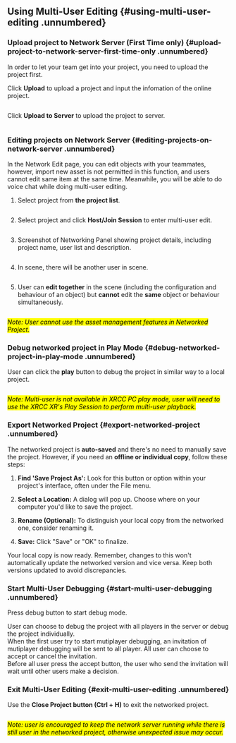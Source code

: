 ## Using Multi-User Editing {#using-multi-user-editing .unnumbered}

### Upload project to Network Server (First Time only) {#upload-project-to-network-server-first-time-only .unnumbered}

In order to let your team get into your project, you need to upload the project first.

Click **Upload** to upload a project and input the infomation of the online project. 
<center><img src="/img/Networking/ClickUploadButton.png" alt=""/></center>


Click **Upload to Server** to upload the project to server.
<center><img src="/img/Networking/UploadProjectToServer.png" alt=""/></center>

### Editing projects on Network Server {#editing-projects-on-network-server .unnumbered}

In the Network Edit page, you can edit objects with your teammates, however, import new asset is not permitted in this function, and users cannot edit same item at the same time. Meanwhile, you will be able to do voice chat while doing multi-user editing.

1.  Select project from **the project list**.
<center><img src="/img/Networking/SelectProject.png" alt=""/></center>

2.  Select project and click **Host/Join Session** to enter multi-user edit.
<center><img src="/img/Networking/HostOrJoinSession.png" alt=""/></center>

3.  Screenshot of Networking Panel showing project details, including project name, user list and description.
<center><img src="/img/Networking/ProjectDetails.png" alt=""/></center>

4.  In scene, there will be another user in scene.

<center><img src="/img/Networking/NetworkPlayer.png" alt=""/></center>

5.  User can **edit together** in the scene (including the configuration and behaviour of an object) but **cannot** edit the **same** object or behaviour simultaneously.

<center><img src="/img/Networking/BlockerForBehaviour.png" alt=""/></center>

<mark>*Note: User cannot use the asset management features in Networked Project.*</mark>

### Debug networked project in Play Mode {#debug-networked-project-in-play-mode .unnumbered}

User can click the **play** button to debug the project in similar way to a local project.

<center><img src="/img/Networking/PlayButton.png" alt=""/></center>

<mark>*Note: Multi-user is not available in XRCC PC play mode, user will need to use the XRCC XR\'s Play Session to perform multi-user playback.*</mark>

### Export Networked Project {#export-networked-project .unnumbered}

The networked project is **auto-saved** and there\'s no need to manually save the project. However, if you need an **offline or individual copy**, follow these steps:

1.  **Find \'Save Project As\':** Look for this button or option within your project\'s interface, often under the File menu.

2.  **Select a Location:** A dialog will pop up. Choose where on your computer you\'d like to save the project.

3.  **Rename (Optional):** To distinguish your local copy from the networked one, consider renaming it.

4.  **Save:** Click \"Save\" or \"OK\" to finalize.

Your local copy is now ready. Remember, changes to this won\'t automatically update the networked version and vice versa. Keep both versions updated to avoid discrepancies.

### Start Multi-User Debugging {#start-multi-user-debugging .unnumbered}

Press debug button to start debug mode.
<center><img src="/img/Networking/MutiPlayerDebug.png" alt=""/></center>
User can choose to debug the project with all players in the server or debug the project individually.

<center><img src="/img/Networking/MutiPlayerDebugInvitation.png" alt=""/></center>
When the first user try to start mutiplayer debugging, an invitation of mutiplayer debugging will be sent to all player. All user can choose to accept or cancel the invitation.
<center><img src="/img/Networking/MutiPlayerDebugWaitInvitation.png" alt=""/></center>
Before all user press the accept button, the user who send the invitation will wait until other users make a decision.

### Exit Multi-User Editing {#exit-multi-user-editing .unnumbered}

Use the **Close Project button (Ctrl + H)** to exit the networked
project.

<center><img src="/img/Networking/BeforeCloseProjectButton.png" alt=""/></center>

<center><img src="/img/Networking/AfterCloseProjectButton.png" alt=""/></center>

<mark>*Note: user is encouraged to keep the network server running while there is still user in the networked project, otherwise unexpected issue may occur.*</mark>